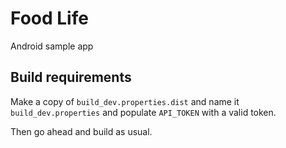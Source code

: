 # Food Life
Android sample app

## Build requirements

Make a copy of `build_dev.properties.dist` and name it `build_dev.properties` and populate `API_TOKEN` with a valid token.

Then go ahead and build as usual.